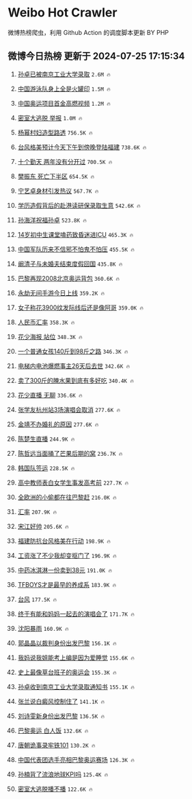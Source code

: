 # Weibo Hot Crawler 



微博热榜爬虫，利用 Github Action 的调度脚本更新 BY PHP 


## 微博今日热榜 更新于 2024-07-25 17:15:34 
1. [孙卓已被南京工业大学录取](https://s.weibo.com/weibo?q=%23%E5%AD%99%E5%8D%93%E5%B7%B2%E8%A2%AB%E5%8D%97%E4%BA%AC%E5%B7%A5%E4%B8%9A%E5%A4%A7%E5%AD%A6%E5%BD%95%E5%8F%96%23&t=31&band_rank=1&Refer=top) `2.6M 🔥` 

1. [中国游泳队身上全是火罐印](https://s.weibo.com/weibo?q=%23%E4%B8%AD%E5%9B%BD%E6%B8%B8%E6%B3%B3%E9%98%9F%E8%BA%AB%E4%B8%8A%E5%85%A8%E6%98%AF%E7%81%AB%E7%BD%90%E5%8D%B0%23&t=31&band_rank=2&Refer=top) `1.5M 🔥` 

1. [中国奥运项目首金高燃视频](https://s.weibo.com/weibo?q=%23%E4%B8%AD%E5%9B%BD%E5%A5%A5%E8%BF%90%E9%A1%B9%E7%9B%AE%E9%A6%96%E9%87%91%E9%AB%98%E7%87%83%E8%A7%86%E9%A2%91%23&t=31&band_rank=3&Refer=top) `1.2M 🔥` 

1. [密室大逃脱 举报](https://s.weibo.com/weibo?q=%E5%AF%86%E5%AE%A4%E5%A4%A7%E9%80%83%E8%84%B1%20%E4%B8%BE%E6%8A%A5&t=31&band_rank=4&Refer=top) `1.0M 🔥` 

1. [杨幂村妇造型路透](https://s.weibo.com/weibo?q=%23%E6%9D%A8%E5%B9%82%E6%9D%91%E5%A6%87%E9%80%A0%E5%9E%8B%E8%B7%AF%E9%80%8F%23&t=31&band_rank=5&Refer=top) `756.5K 🔥` 

1. [台风格美预计今天下午到傍晚登陆福建](https://s.weibo.com/weibo?q=%23%E5%8F%B0%E9%A3%8E%E6%A0%BC%E7%BE%8E%E9%A2%84%E8%AE%A1%E4%BB%8A%E5%A4%A9%E4%B8%8B%E5%8D%88%E5%88%B0%E5%82%8D%E6%99%9A%E7%99%BB%E9%99%86%E7%A6%8F%E5%BB%BA%23&t=31&band_rank=6&Refer=top) `738.6K 🔥` 

1. [十个勤天 两年没有分开过](https://s.weibo.com/weibo?q=%E5%8D%81%E4%B8%AA%E5%8B%A4%E5%A4%A9%20%E4%B8%A4%E5%B9%B4%E6%B2%A1%E6%9C%89%E5%88%86%E5%BC%80%E8%BF%87&t=31&band_rank=7&Refer=top) `700.5K 🔥` 

1. [樊振东 死亡下半区](https://s.weibo.com/weibo?q=%E6%A8%8A%E6%8C%AF%E4%B8%9C%20%E6%AD%BB%E4%BA%A1%E4%B8%8B%E5%8D%8A%E5%8C%BA&t=31&band_rank=8&Refer=top) `654.5K 🔥` 

1. [宁艺卓身材引发热议](https://s.weibo.com/weibo?q=%23%E5%AE%81%E8%89%BA%E5%8D%93%E8%BA%AB%E6%9D%90%E5%BC%95%E5%8F%91%E7%83%AD%E8%AE%AE%23&t=31&band_rank=9&Refer=top) `567.7K 🔥` 

1. [学历造假背后的赴港读研保录取生意](https://s.weibo.com/weibo?q=%23%E5%AD%A6%E5%8E%86%E9%80%A0%E5%81%87%E8%83%8C%E5%90%8E%E7%9A%84%E8%B5%B4%E6%B8%AF%E8%AF%BB%E7%A0%94%E4%BF%9D%E5%BD%95%E5%8F%96%E7%94%9F%E6%84%8F%23&t=31&band_rank=10&Refer=top) `542.6K 🔥` 

1. [孙海洋祝福孙卓](https://s.weibo.com/weibo?q=%23%E5%AD%99%E6%B5%B7%E6%B4%8B%E7%A5%9D%E7%A6%8F%E5%AD%99%E5%8D%93%23&t=31&band_rank=11&Refer=top) `523.8K 🔥` 

1. [14岁初中生课堂嗑药致昏迷进ICU](https://s.weibo.com/weibo?q=%2314%E5%B2%81%E5%88%9D%E4%B8%AD%E7%94%9F%E8%AF%BE%E5%A0%82%E5%97%91%E8%8D%AF%E8%87%B4%E6%98%8F%E8%BF%B7%E8%BF%9BICU%23&t=31&band_rank=12&Refer=top) `465.3K 🔥` 

1. [中国军队历来不信邪不怕鬼不怕压](https://s.weibo.com/weibo?q=%23%E4%B8%AD%E5%9B%BD%E5%86%9B%E9%98%9F%E5%8E%86%E6%9D%A5%E4%B8%8D%E4%BF%A1%E9%82%AA%E4%B8%8D%E6%80%95%E9%AC%BC%E4%B8%8D%E6%80%95%E5%8E%8B%23&t=31&band_rank=13&Refer=top) `455.5K 🔥` 

1. [阚清子与未婚夫结束度假回国](https://s.weibo.com/weibo?q=%23%E9%98%9A%E6%B8%85%E5%AD%90%E4%B8%8E%E6%9C%AA%E5%A9%9A%E5%A4%AB%E7%BB%93%E6%9D%9F%E5%BA%A6%E5%81%87%E5%9B%9E%E5%9B%BD%23&t=31&band_rank=14&Refer=top) `435.8K 🔥` 

1. [巴黎再现2008北京奥运背包](https://s.weibo.com/weibo?q=%23%E5%B7%B4%E9%BB%8E%E5%86%8D%E7%8E%B02008%E5%8C%97%E4%BA%AC%E5%A5%A5%E8%BF%90%E8%83%8C%E5%8C%85%23&t=31&band_rank=15&Refer=top) `360.6K 🔥` 

1. [永劫无间手游今日上线](https://s.weibo.com/weibo?q=%23%E6%B0%B8%E5%8A%AB%E6%97%A0%E9%97%B4%E6%89%8B%E6%B8%B8%E4%BB%8A%E6%97%A5%E4%B8%8A%E7%BA%BF%23&t=31&band_rank=16&Refer=top) `359.2K 🔥` 

1. [女子称花3900纹发际线后还是像阿哥](https://s.weibo.com/weibo?q=%23%E5%A5%B3%E5%AD%90%E7%A7%B0%E8%8A%B13900%E7%BA%B9%E5%8F%91%E9%99%85%E7%BA%BF%E5%90%8E%E8%BF%98%E6%98%AF%E5%83%8F%E9%98%BF%E5%93%A5%23&t=31&band_rank=17&Refer=top) `359.0K 🔥` 

1. [人民币汇率](https://s.weibo.com/weibo?q=%E4%BA%BA%E6%B0%91%E5%B8%81%E6%B1%87%E7%8E%87&t=31&band_rank=18&Refer=top) `358.3K 🔥` 

1. [花少海报 站位](https://s.weibo.com/weibo?q=%E8%8A%B1%E5%B0%91%E6%B5%B7%E6%8A%A5%20%E7%AB%99%E4%BD%8D&t=31&band_rank=19&Refer=top) `348.3K 🔥` 

1. [一个普通女孩140斤到98斤之路](https://s.weibo.com/weibo?q=%23%E4%B8%80%E4%B8%AA%E6%99%AE%E9%80%9A%E5%A5%B3%E5%AD%A9140%E6%96%A4%E5%88%B098%E6%96%A4%E4%B9%8B%E8%B7%AF%23&t=31&band_rank=20&Refer=top) `346.3K 🔥` 

1. [电梯内电池爆燃事主26天后去世](https://s.weibo.com/weibo?q=%23%E7%94%B5%E6%A2%AF%E5%86%85%E7%94%B5%E6%B1%A0%E7%88%86%E7%87%83%E4%BA%8B%E4%B8%BB26%E5%A4%A9%E5%90%8E%E5%8E%BB%E4%B8%96%23&t=31&band_rank=21&Refer=top) `342.6K 🔥` 

1. [卖了300斤的腌水果到底有多好吃](https://s.weibo.com/weibo?q=%E5%8D%96%E4%BA%86300%E6%96%A4%E7%9A%84%E8%85%8C%E6%B0%B4%E6%9E%9C%E5%88%B0%E5%BA%95%E6%9C%89%E5%A4%9A%E5%A5%BD%E5%90%83&t=31&band_rank=22&Refer=top) `340.4K 🔥` 

1. [花少直播 无聊](https://s.weibo.com/weibo?q=%E8%8A%B1%E5%B0%91%E7%9B%B4%E6%92%AD%20%E6%97%A0%E8%81%8A&t=31&band_rank=23&Refer=top) `336.6K 🔥` 

1. [张学友杭州站3场演唱会取消](https://s.weibo.com/weibo?q=%23%E5%BC%A0%E5%AD%A6%E5%8F%8B%E6%9D%AD%E5%B7%9E%E7%AB%993%E5%9C%BA%E6%BC%94%E5%94%B1%E4%BC%9A%E5%8F%96%E6%B6%88%23&t=31&band_rank=24&Refer=top) `277.6K 🔥` 

1. [金靖不办婚礼的原因](https://s.weibo.com/weibo?q=%23%E9%87%91%E9%9D%96%E4%B8%8D%E5%8A%9E%E5%A9%9A%E7%A4%BC%E7%9A%84%E5%8E%9F%E5%9B%A0%23&t=31&band_rank=25&Refer=top) `277.6K 🔥` 

1. [陈楚生直播](https://s.weibo.com/weibo?q=%E9%99%88%E6%A5%9A%E7%94%9F%E7%9B%B4%E6%92%AD&t=31&band_rank=26&Refer=top) `244.9K 🔥` 

1. [陈哲远当面捅了芒果后期的窝](https://s.weibo.com/weibo?q=%23%E9%99%88%E5%93%B2%E8%BF%9C%E5%BD%93%E9%9D%A2%E6%8D%85%E4%BA%86%E8%8A%92%E6%9E%9C%E5%90%8E%E6%9C%9F%E7%9A%84%E7%AA%9D%23&t=31&band_rank=27&Refer=top) `236.7K 🔥` 

1. [韩国队签运](https://s.weibo.com/weibo?q=%E9%9F%A9%E5%9B%BD%E9%98%9F%E7%AD%BE%E8%BF%90&t=31&band_rank=28&Refer=top) `228.5K 🔥` 

1. [高中教师表白女学生事发高考前](https://s.weibo.com/weibo?q=%23%E9%AB%98%E4%B8%AD%E6%95%99%E5%B8%88%E8%A1%A8%E7%99%BD%E5%A5%B3%E5%AD%A6%E7%94%9F%E4%BA%8B%E5%8F%91%E9%AB%98%E8%80%83%E5%89%8D%23&t=31&band_rank=29&Refer=top) `227.7K 🔥` 

1. [全欧洲的小偷都在往巴黎赶](https://s.weibo.com/weibo?q=%23%E5%85%A8%E6%AC%A7%E6%B4%B2%E7%9A%84%E5%B0%8F%E5%81%B7%E9%83%BD%E5%9C%A8%E5%BE%80%E5%B7%B4%E9%BB%8E%E8%B5%B6%23&t=31&band_rank=30&Refer=top) `216.0K 🔥` 

1. [汇率](https://s.weibo.com/weibo?q=%E6%B1%87%E7%8E%87&t=31&band_rank=31&Refer=top) `207.9K 🔥` 

1. [宋江好帅](https://s.weibo.com/weibo?q=%E5%AE%8B%E6%B1%9F%E5%A5%BD%E5%B8%85&t=31&band_rank=32&Refer=top) `205.6K 🔥` 

1. [福建防抗台风格美在行动](https://s.weibo.com/weibo?q=%23%E7%A6%8F%E5%BB%BA%E9%98%B2%E6%8A%97%E5%8F%B0%E9%A3%8E%E6%A0%BC%E7%BE%8E%E5%9C%A8%E8%A1%8C%E5%8A%A8%23&t=31&band_rank=33&Refer=top) `198.9K 🔥` 

1. [工资涨了不少我却变抠门了](https://s.weibo.com/weibo?q=%23%E5%B7%A5%E8%B5%84%E6%B6%A8%E4%BA%86%E4%B8%8D%E5%B0%91%E6%88%91%E5%8D%B4%E5%8F%98%E6%8A%A0%E9%97%A8%E4%BA%86%23&t=31&band_rank=34&Refer=top) `196.9K 🔥` 

1. [中药冰淇淋一份卖到38元](https://s.weibo.com/weibo?q=%23%E4%B8%AD%E8%8D%AF%E5%86%B0%E6%B7%87%E6%B7%8B%E4%B8%80%E4%BB%BD%E5%8D%96%E5%88%B038%E5%85%83%23&t=31&band_rank=35&Refer=top) `191.0K 🔥` 

1. [TFBOYS才是最早的养成系](https://s.weibo.com/weibo?q=%23TFBOYS%E6%89%8D%E6%98%AF%E6%9C%80%E6%97%A9%E7%9A%84%E5%85%BB%E6%88%90%E7%B3%BB%23&t=31&band_rank=36&Refer=top) `183.9K 🔥` 

1. [台风](https://s.weibo.com/weibo?q=%E5%8F%B0%E9%A3%8E&t=31&band_rank=37&Refer=top) `177.5K 🔥` 

1. [终于有能和妈妈一起去的演唱会了](https://s.weibo.com/weibo?q=%23%E7%BB%88%E4%BA%8E%E6%9C%89%E8%83%BD%E5%92%8C%E5%A6%88%E5%A6%88%E4%B8%80%E8%B5%B7%E5%8E%BB%E7%9A%84%E6%BC%94%E5%94%B1%E4%BC%9A%E4%BA%86%23&t=31&band_rank=38&Refer=top) `171.7K 🔥` 

1. [沈阳暴雨](https://s.weibo.com/weibo?q=%E6%B2%88%E9%98%B3%E6%9A%B4%E9%9B%A8&t=31&band_rank=39&Refer=top) `160.9K 🔥` 

1. [郭晶晶以裁判身份出发巴黎](https://s.weibo.com/weibo?q=%23%E9%83%AD%E6%99%B6%E6%99%B6%E4%BB%A5%E8%A3%81%E5%88%A4%E8%BA%AB%E4%BB%BD%E5%87%BA%E5%8F%91%E5%B7%B4%E9%BB%8E%23&t=31&band_rank=40&Refer=top) `156.1K 🔥` 

1. [我妈说我姐能考上编是因为爱睡觉](https://s.weibo.com/weibo?q=%23%E6%88%91%E5%A6%88%E8%AF%B4%E6%88%91%E5%A7%90%E8%83%BD%E8%80%83%E4%B8%8A%E7%BC%96%E6%98%AF%E5%9B%A0%E4%B8%BA%E7%88%B1%E7%9D%A1%E8%A7%89%23&t=31&band_rank=41&Refer=top) `155.6K 🔥` 

1. [史上最像草台班子的奥运会](https://s.weibo.com/weibo?q=%E5%8F%B2%E4%B8%8A%E6%9C%80%E5%83%8F%E8%8D%89%E5%8F%B0%E7%8F%AD%E5%AD%90%E7%9A%84%E5%A5%A5%E8%BF%90%E4%BC%9A&t=31&band_rank=42&Refer=top) `155.3K 🔥` 

1. [孙卓收到南京工业大学录取通知书](https://s.weibo.com/weibo?q=%23%E5%AD%99%E5%8D%93%E6%94%B6%E5%88%B0%E5%8D%97%E4%BA%AC%E5%B7%A5%E4%B8%9A%E5%A4%A7%E5%AD%A6%E5%BD%95%E5%8F%96%E9%80%9A%E7%9F%A5%E4%B9%A6%23&t=31&band_rank=43&Refer=top) `155.1K 🔥` 

1. [张兰说白癜风控制住了](https://s.weibo.com/weibo?q=%23%E5%BC%A0%E5%85%B0%E8%AF%B4%E7%99%BD%E7%99%9C%E9%A3%8E%E6%8E%A7%E5%88%B6%E4%BD%8F%E4%BA%86%23&t=31&band_rank=44&Refer=top) `141.1K 🔥` 

1. [刘诗雯新身份出发巴黎](https://s.weibo.com/weibo?q=%23%E5%88%98%E8%AF%97%E9%9B%AF%E6%96%B0%E8%BA%AB%E4%BB%BD%E5%87%BA%E5%8F%91%E5%B7%B4%E9%BB%8E%23&t=31&band_rank=45&Refer=top) `136.5K 🔥` 

1. [巴黎奥运 白人饭](https://s.weibo.com/weibo?q=%E5%B7%B4%E9%BB%8E%E5%A5%A5%E8%BF%90%20%E7%99%BD%E4%BA%BA%E9%A5%AD&t=31&band_rank=46&Refer=top) `132.6K 🔥` 

1. [唐朝诡事录牢铁101](https://s.weibo.com/weibo?q=%23%E5%94%90%E6%9C%9D%E8%AF%A1%E4%BA%8B%E5%BD%95%E7%89%A2%E9%93%81101%23&t=31&band_rank=47&Refer=top) `130.2K 🔥` 

1. [中国代表团选手亮相巴黎奥运赛场](https://s.weibo.com/weibo?q=%23%E4%B8%AD%E5%9B%BD%E4%BB%A3%E8%A1%A8%E5%9B%A2%E9%80%89%E6%89%8B%E4%BA%AE%E7%9B%B8%E5%B7%B4%E9%BB%8E%E5%A5%A5%E8%BF%90%E8%B5%9B%E5%9C%BA%23&t=31&band_rank=48&Refer=top) `126.3K 🔥` 

1. [孙楠背了流浪地球KPI吗](https://s.weibo.com/weibo?q=%23%E5%AD%99%E6%A5%A0%E8%83%8C%E4%BA%86%E6%B5%81%E6%B5%AA%E5%9C%B0%E7%90%83KPI%E5%90%97%23&t=31&band_rank=49&Refer=top) `125.4K 🔥` 

1. [密室大逃脱播不播](https://s.weibo.com/weibo?q=%23%E5%AF%86%E5%AE%A4%E5%A4%A7%E9%80%83%E8%84%B1%E6%92%AD%E4%B8%8D%E6%92%AD%23&t=31&band_rank=50&Refer=top) `122.6K 🔥` 

